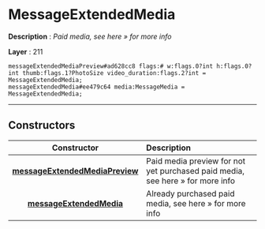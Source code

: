 # MessageExtendedMedia

**Description** : *Paid media, see here &raquo; for more info*

**Layer** : 211

```tl
messageExtendedMediaPreview#ad628cc8 flags:# w:flags.0?int h:flags.0?int thumb:flags.1?PhotoSize video_duration:flags.2?int = MessageExtendedMedia;
messageExtendedMedia#ee479c64 media:MessageMedia = MessageExtendedMedia;
```

---

## Constructors

| Constructor | Description |
| :---: | :--- |
| [**messageExtendedMediaPreview**](constructor/messageExtendedMediaPreview) | Paid media preview for not yet purchased paid media, see here » for more info |
| [**messageExtendedMedia**](constructor/messageExtendedMedia) | Already purchased paid media, see here » for more info |